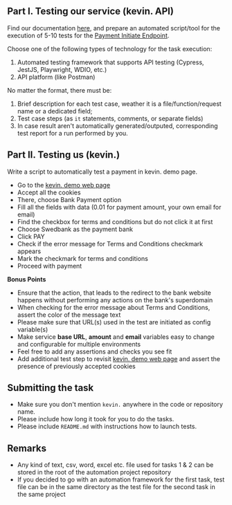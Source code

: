 ## Part I. Testing our service (kevin. API)
Find our documentation [here](https://api-reference.kevin.eu/public/platform/v0.3), and prepare an automated script/tool for the execution of 5-10 tests for the [Payment Initiate Endpoint](https://api-reference.kevin.eu/public/platform/v0.3#operation/initiatePayment).

Choose one of the following types of technology for the task execution:
1. Automated testing framework that supports API testing (Cypress, JestJS, Playwright, WDIO, etc.)
2. API platform (like Postman) 

No matter the format, there must be:
1. Brief description for each test case, weather it is a file/function/request name or a dedicated field; 
2. Test case steps (as `it` statements, comments, or separate fields)
3. In case result aren't automatically generated/outputed, corresponding test report for a run performed by you.

## Part II. Testing us (kevin.) 
Write a script to automatically test a payment in kevin. demo page.

- Go to the [kevin. demo web page](https://demo.kevin.eu/)
- Accept all the cookies
- There, choose Bank Payment option
- Fill all the fields with data (0.01 for payment amount, your own email for email)
- Find the checkbox for terms and conditions but do not click it at first
- Choose Swedbank as the payment bank
- Click PAY
- Check if the error message for Terms and Conditions checkmark appears
- Mark the checkmark for terms and conditions
- Proceed with payment

**Bonus Points**
- Ensure that the action, that leads to the redirect to the bank website happens without performing any actions on the bank's superdomain
- When checking for the error message about Terms and Conditions, assert the color of the message text
- Please make sure that URL(s) used in the test are initiated as config variable(s)
- Make service **base URL**, **amount** and **email** variables easy to change and configurable for multiple environments
- Feel free to add any assertions and checks you see fit
- Add additional test step to revisit [kevin. demo web page](https://demo.kevin.eu/) and assert the presence of previously accepted cookies

## Submitting the task
- Make sure you don't mention `kevin.` anywhere in the code or repository name.
- Please include how long it took for you to do the tasks.
- Please include `README.md` with instructions how to launch tests.

## Remarks
- Any kind of text, csv, word, excel etc. file used for tasks 1 & 2 can be stored in the root of the automation project repository
- If you decided to go with an automation framework for the first task, test file can be in the same directory as the test file for the second task in the same project
